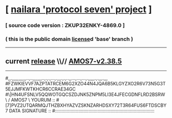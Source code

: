 
# [ [nailara 'protocol seven' project](http://nailara.network/) ]

### [ source code version : ZKUP32ENKY-4869.0 ]

### ( this is the public domain [license](../license)d 'base' branch )
---
## current [release](https://github.com/nailara-technologies/protocol-7/releases) \\\\// [AMOS7-v2.38.5](https://github.com/nailara-technologies/protocol-7/releases/tag/AMOS7-v2.38.5)
---

#,,.,,,,,,,,,,,..,..,,,,,,,..,.,.,...,.,,,.,.,..,,...,...,...,.,,,,,.,.,,,.,,,
#FZWKIEVVF7AZPTATRCEM6G2XZO44N4JQA6B5KLGYZXO2R6V73N5G3T5EJJMFKWTKHCR6CCRAE34GC
#\\\|HN4UFSNLV5QQWOTGQCSZDJNK5ZNPM5LI3E4JFECGDNFLRD2BSRW \ / AMOS7 \ YOURUM ::
#\[7]PVZ2UTQARMQJTHZBXHYAZVZSKNZARHDSXY72T3R64FUS6FTDSCBY 7  DATA SIGNATURE ::
#:::::::::::::::::::::::::::::::::::::::::::::::::::::::::::::::::::::::::::::

